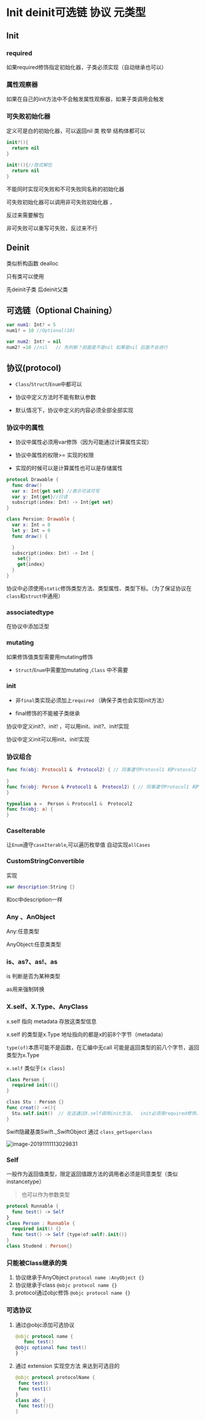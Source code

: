 # Init deinit可选链 协议 元类型

## Init

### required

如果required修饰指定初始化器，子类必须实现（自动继承也可以）

### 属性观察器

如果在自己的init方法中不会触发属性观察器，如果子类调用会触发



### 可失败初始化器

定义可是白的初始化器，可以返回nil  类 枚举 结构体都可以

```swift
init?(){
  return nil
}

init!(){//隐式解包
  return nil
}
```

不能同时实现可失败和不可失败同名称的初始化器



可失败初始化器可以调用非可失败初始化器 ，

反过来需要解包



非可失败可以重写可失败，反过来不行



## Deinit

类似析构函数 dealloc

只有类可以使用

先deinit子类 后deinit父类



## 可选链（Optional Chaining）

```swift
var num1: Int? = 5
num1? = 10 //Optional(10)

var num2: Int? = nil
num2? =10 //nil   // 先判断？前面是不是nil 如果是nil 后面不会进行
```





## 协议(protocol)

* `Class`/`Struct`/`Enum`中都可以
* 协议中定义方法时不能有默认参数 

* 默认情况下，协议中定义的内容必须全部全部实现

### 协议中的属性

* 协议中属性必须用var修饰（因为可能通过计算属性实现）

* 协议中属性的权限>= 实现的权限

* 实现的时候可以是计算属性也可以是存储属性

```swift
protocol Drawable {
  func draw()
  var x: Int{get set} //表示可读可写 
  var y: Int{get}//只读
  subscript(index: Int) -> Int{get set}
}

class Persion: Drawable {
  var x: Int = 0
  let y: Int = 0
  func draw() {

  }
  subscript(index: Int) -> Int {
    set{}
    get{index}
  }
}
```



协议中必须使用`static`修饰类型方法、类型属性、类型下标。（为了保证协议在`class`和`struct`中通用）

### associatedtype

在协议中添加泛型

### mutating 

如果修饰值类型需要用mutating修饰

* `Struct`/`Enum`中需要加mutating  ,`Class` 中不需要



### init

* 非`final`类实现必须加上`required`   （确保子类也会实现init方法）

* final修饰的不能被子类继承

协议中定义init?、init! ，可以用init、init?、init!实现

协议中定义init可以用init、init!实现

### 协议组合

```swift
func fn(obj: Protocol1 &  Protocol2) { // 同事遵守Protocol1 和Protocol2
  
}
func fn(obj: Person & Protocol1 &  Protocol2) { // 同事遵守Protocol1 和Protocol2的Person类型或者Person的子类 
}

typealias a =  Person & Protocol1 &  Protocol2
func fn(obj: a) { 
}
```

### CaseIterable

让`Enum`遵守`caseIterable`,可以遍历枚举值  自动实现`allCases`

### CustomStringConvertible



实现  

```swift
var description:String {}
```

和oc中description一样



### Any 、AnObject

Any:任意类型

AnyObject:任意类类型

### is、as?、as!、as

is 判断是否为某种类型

as用来强制转换

### X.self、X.Type、AnyClass

x.self 指向 metadata 存放这类型信息

x.self 的类型是x.Type  地址指向的都是x的前8个字节（metadata）

`type(of)`本质可能不是函数，在汇编中无call   可能是返回类型的前八个字节，返回类型为x.Type

`x.self`  类似于`[x class]`

```swift
class Person {
  required init(){}
}

clsas Stu : Person {}
func creat() ->(){
  Stu.self.init()  // 在这通过X.self调用init方法，  init必须用required修饰，原因是Stu.self可能是Person的子类，如果调用init方法，必须要实现init方法，因为添加required能确保子类实现init方法，所以必须要用required
}
```

Swift隐藏基类Swift._SwiftObject   通过 `class_getSuperclass`



![image-20191111113029831](X.self和X.type.png)

### Self

一般作为返回值类型，限定返回值跟方法的调用者必须是同意类型（类似instancetype） 

> 也可以作为参数类型

```swift
protocol Runnable {
  func test() -> Self
}
class Person : Runnable {
  required init() {}
  func test() -> Self {type(of:self).init()}
}
class Studend : Person{}
```



### 只能被Class继承的类

1. 协议继承于AnyObject ` protocol name :AnyObject {} `
2. 协议继承于class  `@objc protocol name {} `
3. protocol通过objc修饰  `@objc protocol name {} `

### 可选协议

1. 通过@objc添加可选协议
	 ```swift
	@objc protocol name {
		func test()
  	@objc optional func test()
	} `
	```

2. 通过 extension 实现空方法 来达到可选目的

   ```swift
   @objc protocol protocolName {
   	func test()
	func test1()
   } 
   class abc {
   	func test(){}
   }
   ```
   
   
